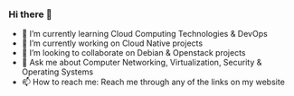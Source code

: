 ### Hi there 👋

<!--
**peethaajiboy/peethaajiboy** is a ✨ _special_ ✨ repository because its `README.md` (this file) appears on your GitHub profile.

Here are some ideas to get you started:

- 🤔 I’m looking for help with ...
- ⚡ Fun fact: ...
-->
- 🌱 I’m currently learning Cloud Computing Technologies & DevOps  
- 🔭 I’m currently working on Cloud Native projects
- 👯 I’m looking to collaborate on Debian & Openstack projects
- 💬 Ask me about Computer Networking, Virtualization, Security & Operating Systems
- 📫 How to reach me: Reach me through any of the links on my website
